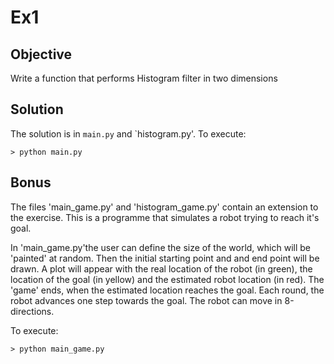 # Ex1
## Objective
Write a function that performs Histogram filter in two dimensions

## Solution
The solution is in `main.py` and `histogram.py'. 
To execute:

    > python main.py
    
## Bonus
The files 'main_game.py' and 'histogram_game.py' contain an extension to the exercise.
This is a programme that simulates a robot trying to reach it's goal.

In 'main_game.py'the user can define the size of the world, which will be 'painted' at random. 
Then the initial starting point and and end point will be drawn.
A plot will appear with the real location of the robot (in green), the location of the goal (in yellow) 
and the estimated robot location (in red). The 'game' ends, when the estimated location reaches the goal.
Each round, the robot advances one step towards the goal. The robot can move in 8-directions.

To execute:

    > python main_game.py